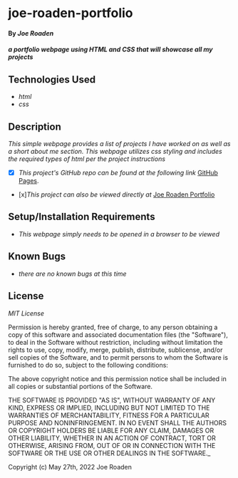 # joe-roaden-portfolio

#### By _**Joe Roaden**_

#### _a portfolio webpage using HTML and CSS that will showcase all my projects_

## Technologies Used

* _html_
* _css_



## Description

_This simple webpage provides a list of projects I have worked on as well as a short about me section. This webpage utilizes css styling and includes the required types of html per the project instructions_

- [x] _This project's GitHub repo can be found at the following link_ [GitHub Pages](https://github.com/joeroaden/joe-roaden-portfolio).  

- [x]_This project can also be viewed directly at_ [Joe Roaden Portfolio](https://joeroaden.github.io/joe-roaden-portfolio/)

## Setup/Installation Requirements

* _This webpage simply needs to be opened in a browser to be viewed_


## Known Bugs

* _there are no known bugs at this time_


## License

_MIT License_



Permission is hereby granted, free of charge, to any person obtaining a copy
of this software and associated documentation files (the "Software"), to deal
in the Software without restriction, including without limitation the rights
to use, copy, modify, merge, publish, distribute, sublicense, and/or sell
copies of the Software, and to permit persons to whom the Software is
furnished to do so, subject to the following conditions:

The above copyright notice and this permission notice shall be included in all
copies or substantial portions of the Software.

THE SOFTWARE IS PROVIDED "AS IS", WITHOUT WARRANTY OF ANY KIND, EXPRESS OR
IMPLIED, INCLUDING BUT NOT LIMITED TO THE WARRANTIES OF MERCHANTABILITY,
FITNESS FOR A PARTICULAR PURPOSE AND NONINFRINGEMENT. IN NO EVENT SHALL THE
AUTHORS OR COPYRIGHT HOLDERS BE LIABLE FOR ANY CLAIM, DAMAGES OR OTHER
LIABILITY, WHETHER IN AN ACTION OF CONTRACT, TORT OR OTHERWISE, ARISING FROM,
OUT OF OR IN CONNECTION WITH THE SOFTWARE OR THE USE OR OTHER DEALINGS IN THE
SOFTWARE._

Copyright (c) May 27th, 2022 Joe Roaden
